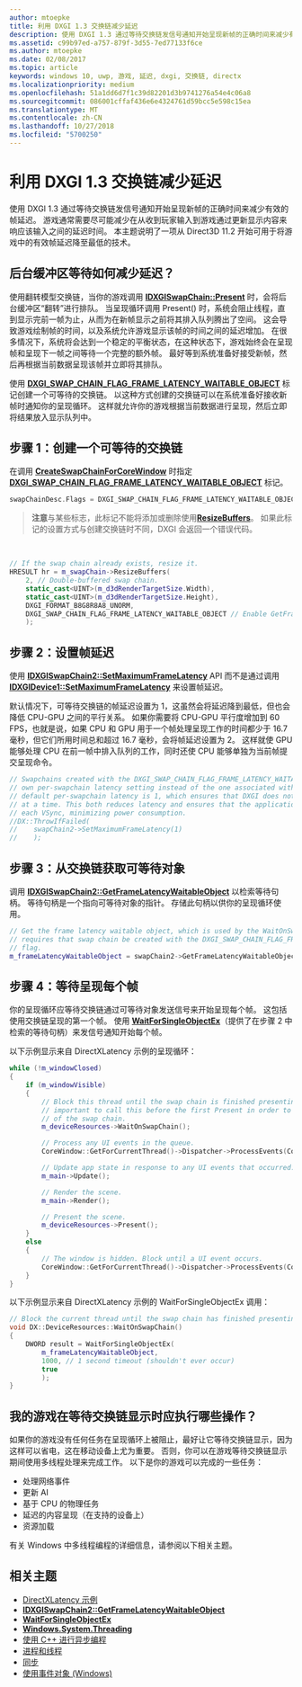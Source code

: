 ```yaml
---
author: mtoepke
title: 利用 DXGI 1.3 交换链减少延迟
description: 使用 DXGI 1.3 通过等待交换链发信号通知开始呈现新帧的正确时间来减少有效的帧延迟。
ms.assetid: c99b97ed-a757-879f-3d55-7ed77133f6ce
ms.author: mtoepke
ms.date: 02/08/2017
ms.topic: article
keywords: windows 10, uwp, 游戏, 延迟, dxgi, 交换链, directx
ms.localizationpriority: medium
ms.openlocfilehash: 51a1dd6d7f1c39d82201d3b9741276a54e4c06a8
ms.sourcegitcommit: 086001cffaf436e6e4324761d59bcc5e598c15ea
ms.translationtype: MT
ms.contentlocale: zh-CN
ms.lasthandoff: 10/27/2018
ms.locfileid: "5700250"
---
```

# <a name="reduce-latency-with-dxgi-13-swap-chains"></a>利用 DXGI 1.3 交换链减少延迟



使用 DXGI 1.3 通过等待交换链发信号通知开始呈现新帧的正确时间来减少有效的帧延迟。 游戏通常需要尽可能减少在从收到玩家输入到游戏通过更新显示内容来响应该输入之间的延迟时间。 本主题说明了一项从 Direct3D 11.2 开始可用于将游戏中的有效帧延迟降至最低的技术。

## <a name="how-does-waiting-on-the-back-buffer-reduce-latency"></a>后台缓冲区等待如何减少延迟？


使用翻转模型交换链，当你的游戏调用 [**IDXGISwapChain::Present**](https://msdn.microsoft.com/library/windows/desktop/bb174576) 时，会将后台缓冲区“翻转”进行排队。 当呈现循环调用 Present() 时，系统会阻止线程，直到显示完前一帧为止，从而为在新帧显示之前将其排入队列腾出了空间。 这会导致游戏绘制帧的时间，以及系统允许游戏显示该帧的时间之间的延迟增加。 在很多情况下，系统将会达到一个稳定的平衡状态，在这种状态下，游戏始终会在呈现帧和呈现下一帧之间等待一个完整的额外帧。 最好等到系统准备好接受新帧，然后再根据当前数据呈现该帧并立即将其排队。

使用 [**DXGI\_SWAP\_CHAIN\_FLAG\_FRAME\_LATENCY\_WAITABLE\_OBJECT**](https://msdn.microsoft.com/library/windows/desktop/bb173076) 标记创建一个可等待的交换链。 以这种方式创建的交换链可以在系统准备好接收新帧时通知你的呈现循环。 这样就允许你的游戏根据当前数据进行呈现，然后立即将结果放入显示队列中。

## <a name="step-1-create-a-waitable-swap-chain"></a>步骤 1：创建一个可等待的交换链


在调用 [**CreateSwapChainForCoreWindow**](https://msdn.microsoft.com/library/windows/desktop/hh404559) 时指定 [**DXGI\_SWAP\_CHAIN\_FLAG\_FRAME\_LATENCY\_WAITABLE\_OBJECT**](https://msdn.microsoft.com/library/windows/desktop/bb173076) 标记。

```cpp
swapChainDesc.Flags = DXGI_SWAP_CHAIN_FLAG_FRAME_LATENCY_WAITABLE_OBJECT; // Enable GetFrameLatencyWaitableObject().
```

> **注意**与某些标志，此标记不能将添加或删除使用[**ResizeBuffers**](https://msdn.microsoft.com/library/windows/desktop/bb174577)。 如果此标记的设置方式与创建交换链时不同，DXGI 会返回一个错误代码。

 

```cpp
// If the swap chain already exists, resize it.
HRESULT hr = m_swapChain->ResizeBuffers(
    2, // Double-buffered swap chain.
    static_cast<UINT>(m_d3dRenderTargetSize.Width),
    static_cast<UINT>(m_d3dRenderTargetSize.Height),
    DXGI_FORMAT_B8G8R8A8_UNORM,
    DXGI_SWAP_CHAIN_FLAG_FRAME_LATENCY_WAITABLE_OBJECT // Enable GetFrameLatencyWaitableObject().
    );
```

## <a name="step-2-set-the-frame-latency"></a>步骤 2：设置帧延迟


使用 [**IDXGISwapChain2::SetMaximumFrameLatency**](https://msdn.microsoft.com/library/windows/desktop/dn268313) API 而不是通过调用 [**IDXGIDevice1::SetMaximumFrameLatency**](https://msdn.microsoft.com/library/windows/desktop/ff471334) 来设置帧延迟。

默认情况下，可等待交换链的帧延迟设置为 1，这虽然会将延迟降到最低，但也会降低 CPU-GPU 之间的平行关系。 如果你需要将 CPU-GPU 平行度增加到 60 FPS，也就是说，如果 CPU 和 GPU 用于一个帧处理呈现工作的时间都少于 16.7 毫秒，但它们所用时间总和超过 16.7 毫秒，会将帧延迟设置为 2。 这样就使 GPU 能够处理 CPU 在前一帧中排入队列的工作，同时还使 CPU 能够单独为当前帧提交呈现命令。

```cpp
// Swapchains created with the DXGI_SWAP_CHAIN_FLAG_FRAME_LATENCY_WAITABLE_OBJECT flag use their
// own per-swapchain latency setting instead of the one associated with the DXGI device. The
// default per-swapchain latency is 1, which ensures that DXGI does not queue more than one frame
// at a time. This both reduces latency and ensures that the application will only render after
// each VSync, minimizing power consumption.
//DX::ThrowIfFailed(
//    swapChain2->SetMaximumFrameLatency(1)
//    );
```

## <a name="step-3-get-the-waitable-object-from-the-swap-chain"></a>步骤 3：从交换链获取可等待对象


调用 [**IDXGISwapChain2::GetFrameLatencyWaitableObject**](https://msdn.microsoft.com/library/windows/desktop/dn268309) 以检索等待句柄。 等待句柄是一个指向可等待对象的指针。 存储此句柄以供你的呈现循环使用。

```cpp
// Get the frame latency waitable object, which is used by the WaitOnSwapChain method. This
// requires that swap chain be created with the DXGI_SWAP_CHAIN_FLAG_FRAME_LATENCY_WAITABLE_OBJECT
// flag.
m_frameLatencyWaitableObject = swapChain2->GetFrameLatencyWaitableObject();
```

## <a name="step-4-wait-before-rendering-each-frame"></a>步骤 4：等待呈现每个帧


你的呈现循环应等待交换链通过可等待对象发送信号来开始呈现每个帧。 这包括使用交换链呈现的第一个帧。 使用 [**WaitForSingleObjectEx**](https://msdn.microsoft.com/library/windows/desktop/ms687036)（提供了在步骤 2 中检索的等待句柄）来发信号通知开始每个帧。

以下示例显示来自 DirectXLatency 示例的呈现循环：

```cpp
while (!m_windowClosed)
{
    if (m_windowVisible)
    {
        // Block this thread until the swap chain is finished presenting. Note that it is
        // important to call this before the first Present in order to minimize the latency
        // of the swap chain.
        m_deviceResources->WaitOnSwapChain();

        // Process any UI events in the queue.
        CoreWindow::GetForCurrentThread()->Dispatcher->ProcessEvents(CoreProcessEventsOption::ProcessAllIfPresent);

        // Update app state in response to any UI events that occurred.
        m_main->Update();

        // Render the scene.
        m_main->Render();

        // Present the scene.
        m_deviceResources->Present();
    }
    else
    {
        // The window is hidden. Block until a UI event occurs.
        CoreWindow::GetForCurrentThread()->Dispatcher->ProcessEvents(CoreProcessEventsOption::ProcessOneAndAllPending);
    }
}
```

以下示例显示来自 DirectXLatency 示例的 WaitForSingleObjectEx 调用：

```cpp
// Block the current thread until the swap chain has finished presenting.
void DX::DeviceResources::WaitOnSwapChain()
{
    DWORD result = WaitForSingleObjectEx(
        m_frameLatencyWaitableObject,
        1000, // 1 second timeout (shouldn't ever occur)
        true
        );
}
```

## <a name="what-should-my-game-do-while-it-waits-for-the-swap-chain-to-present"></a>我的游戏在等待交换链显示时应执行哪些操作？


如果你的游戏没有任何任务在呈现循环上被阻止，最好让它等待交换链显示，因为这样可以省电，这在移动设备上尤为重要。 否则，你可以在游戏等待交换链显示期间使用多线程处理来完成工作。 以下是你的游戏可以完成的一些任务：

-   处理网络事件
-   更新 AI
-   基于 CPU 的物理任务
-   延迟的内容呈现（在支持的设备上）
-   资源加载

有关 Windows 中多线程编程的详细信息，请参阅以下相关主题。

## <a name="related-topics"></a>相关主题


* [DirectXLatency 示例](http://go.microsoft.com/fwlink/p/?LinkID=317361)
* [**IDXGISwapChain2::GetFrameLatencyWaitableObject**](https://msdn.microsoft.com/library/windows/desktop/dn268309)
* [**WaitForSingleObjectEx**](https://msdn.microsoft.com/library/windows/desktop/ms687036)
* [**Windows.System.Threading**](https://msdn.microsoft.com/library/windows/apps/br229642)
* [使用 C++ 进行异步编程](https://msdn.microsoft.com/library/windows/apps/mt187334)
* [进程和线程](https://msdn.microsoft.com/library/windows/desktop/ms684841)
* [同步](https://msdn.microsoft.com/library/windows/desktop/ms686353)
* [使用事件对象 (Windows)](https://msdn.microsoft.com/library/windows/desktop/ms686915)

 

 




